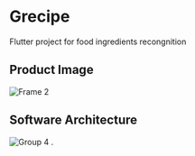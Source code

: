 # Grecipe
Flutter project for food ingredients recongnition

## Product Image
![Frame 2](https://user-images.githubusercontent.com/36729917/172446955-c683794d-9835-4be4-bba5-3670db648d38.png)

## Software Architecture
![Group 4](https://user-images.githubusercontent.com/36729917/166480287-94ff0edd-11b3-4b8e-ae62-d3aadcab9369.png)
.
